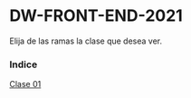 # DW-FRONT-END-2021

Elija de las ramas la clase que desea ver.

<h3>Indice</h3>

[Clase 01](https://github.com/fom78/DW-FRONT-END-2021/blob/clase01/)
